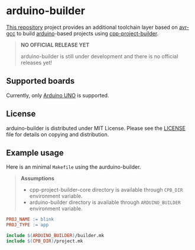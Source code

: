 # arduino-builder

[This repository](https://github.com/ljbo82/arduino-builder) project provides an additional toolchain layer based on [avr-gcc](https://gcc.gnu.org/wiki/avr-gcc) to build [arduino](https://www.arduino.cc/)-based projects using [cpp-project-builder](tbd).

> **NO OFFICIAL RELEASE YET**
>
> arduino-builder is still under development and there is no official releases yet!

## Supported boards

Currently, only [Arduino UNO](https://docs.arduino.cc/hardware/uno-rev3/) is supported.

## License

arduino-builder is distributed under MIT License. Please see the [LICENSE](LICENSE) file for details on copying and distribution.

## Example usage

Here is an minimal `Makefile` using the aurduino-builder.

> **Assumptions**
>
> * cpp-project-builder-core directory is available through `CPB_DIR` environment variable.
> * arduino-builder directory is available through `ARDUINO_BUILDER` environment variable.

```Makefile
PROJ_NAME := blink
PROJ_TYPE := app

include $(ARDUINO_BUILDER)/builder.mk
include $(CPB_DIR)/project.mk
```
